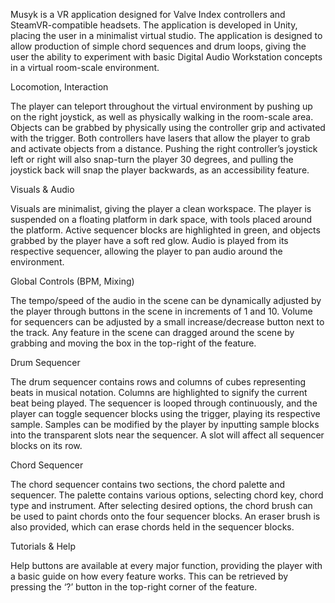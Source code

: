 Musyk is a VR application designed for Valve Index controllers and SteamVR-compatible headsets. The application is developed in Unity, placing the user in a minimalist virtual studio. The application is designed to allow production of simple chord sequences and drum loops, giving the user the ability to experiment with basic Digital Audio Workstation concepts in a virtual room-scale environment. 

 

Locomotion, Interaction 

The player can teleport throughout the virtual environment by pushing up on the right joystick, as well as physically walking in the room-scale area. Objects can be grabbed by physically using the controller grip and activated with the trigger. Both controllers have lasers that allow the player to grab and activate objects from a distance. Pushing the right controller’s joystick left or right will also snap-turn the player 30 degrees, and pulling the joystick back will snap the player backwards, as an accessibility feature. 

 

Visuals & Audio 

Visuals are minimalist, giving the player a clean workspace. The player is suspended on a floating platform in dark space, with tools placed around the platform. Active sequencer blocks are highlighted in green, and objects grabbed by the player have a soft red glow. Audio is played from its respective sequencer, allowing the player to pan audio around the environment. 

 

Global Controls (BPM, Mixing) 

The tempo/speed of the audio in the scene can be dynamically adjusted by the player through buttons in the scene in increments of 1 and 10. Volume for sequencers can be adjusted by a small increase/decrease button next to the track. Any feature in the scene can dragged around the scene by grabbing and moving the box in the top-right of the feature.  

 

Drum Sequencer 

The drum sequencer contains rows and columns of cubes representing beats in musical notation. Columns are highlighted to signify the current beat being played. The sequencer is looped through continuously, and the player can toggle sequencer blocks using the trigger, playing its respective sample. Samples can be modified by the player by inputting sample blocks into the transparent slots near the sequencer. A slot will affect all sequencer blocks on its row. 


Chord Sequencer 

The chord sequencer contains two sections, the chord palette and sequencer. The palette contains various options, selecting chord key, chord type and instrument. After selecting desired options, the chord brush can be used to paint chords onto the four sequencer blocks. An eraser brush is also provided, which can erase chords held in the sequencer blocks. 



Tutorials & Help 

Help buttons are available at every major function, providing the player with a basic guide on how every feature works. This can be retrieved by pressing the ‘?’ button in the top-right corner of the feature. 
